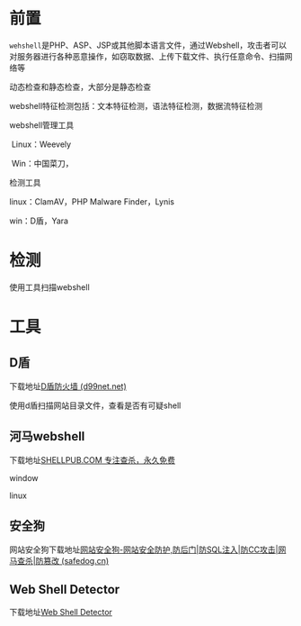 # 前置

`wehshell`是PHP、ASP、JSP或其他脚本语言文件，通过Webshell，攻击者可以对服务器进行各种恶意操作，如窃取数据、上传下载文件、执行任意命令、扫描网络等

动态检查和静态检查，大部分是静态检查

webshell特征检测包括：文本特征检测，语法特征检测，数据流特征检测

webshell管理工具

​	Linux：Weevely

​	Win：中国菜刀，

检测工具

linux：ClamAV，PHP Malware Finder，Lynis

win：D盾，Yara

# 检测

使用工具扫描webshell

# 工具

## D盾

下载地址[D盾防火墙 (d99net.net)](https://www.d99net.net/)

使用d盾扫描网站目录文件，查看是否有可疑shell

## 河马webshell

下载地址[SHELLPUB.COM 专注查杀，永久免费](https://www.shellpub.com/)

window

linux

## 安全狗

网站安全狗下载地址[网站安全狗-网站安全防护,防后门|防SQL注入|防CC攻击|网马查杀|防篡改 (safedog.cn)](https://www.safedog.cn/website_safedog.html)



## Web Shell Detector

下载地址[Web Shell Detector](https://www.shelldetector.com/)
